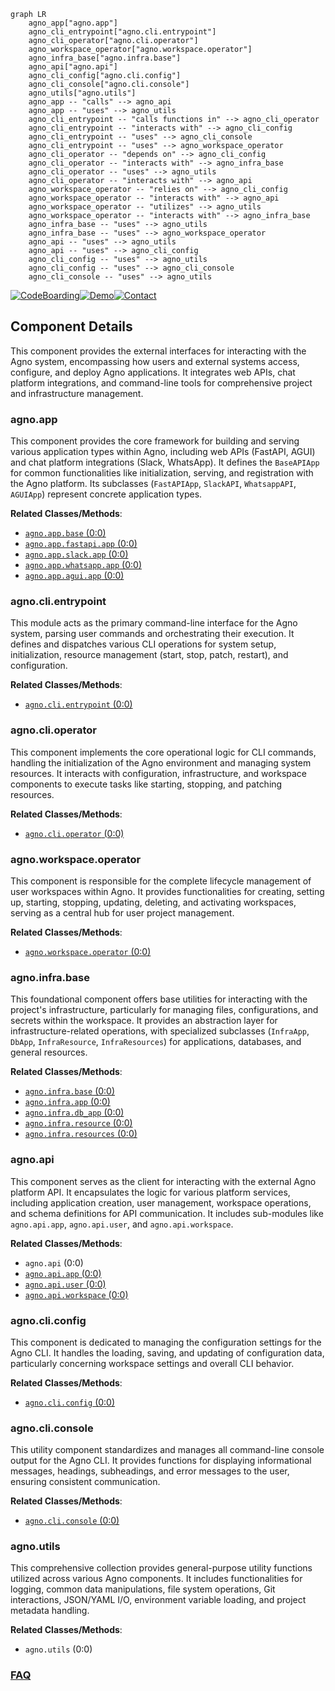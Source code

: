 ```mermaid
graph LR
    agno_app["agno.app"]
    agno_cli_entrypoint["agno.cli.entrypoint"]
    agno_cli_operator["agno.cli.operator"]
    agno_workspace_operator["agno.workspace.operator"]
    agno_infra_base["agno.infra.base"]
    agno_api["agno.api"]
    agno_cli_config["agno.cli.config"]
    agno_cli_console["agno.cli.console"]
    agno_utils["agno.utils"]
    agno_app -- "calls" --> agno_api
    agno_app -- "uses" --> agno_utils
    agno_cli_entrypoint -- "calls functions in" --> agno_cli_operator
    agno_cli_entrypoint -- "interacts with" --> agno_cli_config
    agno_cli_entrypoint -- "uses" --> agno_cli_console
    agno_cli_entrypoint -- "uses" --> agno_workspace_operator
    agno_cli_operator -- "depends on" --> agno_cli_config
    agno_cli_operator -- "interacts with" --> agno_infra_base
    agno_cli_operator -- "uses" --> agno_utils
    agno_cli_operator -- "interacts with" --> agno_api
    agno_workspace_operator -- "relies on" --> agno_cli_config
    agno_workspace_operator -- "interacts with" --> agno_api
    agno_workspace_operator -- "utilizes" --> agno_utils
    agno_workspace_operator -- "interacts with" --> agno_infra_base
    agno_infra_base -- "uses" --> agno_utils
    agno_infra_base -- "uses" --> agno_workspace_operator
    agno_api -- "uses" --> agno_utils
    agno_api -- "uses" --> agno_cli_config
    agno_cli_config -- "uses" --> agno_utils
    agno_cli_config -- "uses" --> agno_cli_console
    agno_cli_console -- "uses" --> agno_utils
```
[![CodeBoarding](https://img.shields.io/badge/Generated%20by-CodeBoarding-9cf?style=flat-square)](https://github.com/CodeBoarding/CodeBoarding)[![Demo](https://img.shields.io/badge/Try%20our-Demo-blue?style=flat-square)](https://www.codeboarding.org/demo)[![Contact](https://img.shields.io/badge/Contact%20us%20-%20contact@codeboarding.org-lightgrey?style=flat-square)](mailto:contact@codeboarding.org)

## Component Details

This component provides the external interfaces for interacting with the Agno system, encompassing how users and external systems access, configure, and deploy Agno applications. It integrates web APIs, chat platform integrations, and command-line tools for comprehensive project and infrastructure management.

### agno.app
This component provides the core framework for building and serving various application types within Agno, including web APIs (FastAPI, AGUI) and chat platform integrations (Slack, WhatsApp). It defines the `BaseAPIApp` for common functionalities like initialization, serving, and registration with the Agno platform. Its subclasses (`FastAPIApp`, `SlackAPI`, `WhatsappAPI`, `AGUIApp`) represent concrete application types.


**Related Classes/Methods**:

- <a href="https://github.com/agno-agi/agno/blob/master/libs/agno/agno/app/base.py#L0-L0" target="_blank" rel="noopener noreferrer">`agno.app.base` (0:0)</a>
- <a href="https://github.com/agno-agi/agno/blob/master/libs/agno/agno/app/fastapi/app.py#L0-L0" target="_blank" rel="noopener noreferrer">`agno.app.fastapi.app` (0:0)</a>
- <a href="https://github.com/agno-agi/agno/blob/master/libs/agno/agno/app/slack/app.py#L0-L0" target="_blank" rel="noopener noreferrer">`agno.app.slack.app` (0:0)</a>
- <a href="https://github.com/agno-agi/agno/blob/master/libs/agno/agno/app/whatsapp/app.py#L0-L0" target="_blank" rel="noopener noreferrer">`agno.app.whatsapp.app` (0:0)</a>
- <a href="https://github.com/agno-agi/agno/blob/master/libs/agno/agno/app/agui/app.py#L0-L0" target="_blank" rel="noopener noreferrer">`agno.app.agui.app` (0:0)</a>


### agno.cli.entrypoint
This module acts as the primary command-line interface for the Agno system, parsing user commands and orchestrating their execution. It defines and dispatches various CLI operations for system setup, initialization, resource management (start, stop, patch, restart), and configuration.


**Related Classes/Methods**:

- <a href="https://github.com/agno-agi/agno/blob/master/libs/agno/agno/cli/entrypoint.py#L0-L0" target="_blank" rel="noopener noreferrer">`agno.cli.entrypoint` (0:0)</a>


### agno.cli.operator
This component implements the core operational logic for CLI commands, handling the initialization of the Agno environment and managing system resources. It interacts with configuration, infrastructure, and workspace components to execute tasks like starting, stopping, and patching resources.


**Related Classes/Methods**:

- <a href="https://github.com/agno-agi/agno/blob/master/libs/agno/agno/cli/operator.py#L0-L0" target="_blank" rel="noopener noreferrer">`agno.cli.operator` (0:0)</a>


### agno.workspace.operator
This component is responsible for the complete lifecycle management of user workspaces within Agno. It provides functionalities for creating, setting up, starting, stopping, updating, deleting, and activating workspaces, serving as a central hub for user project management.


**Related Classes/Methods**:

- <a href="https://github.com/agno-agi/agno/blob/master/libs/agno/agno/workspace/operator.py#L0-L0" target="_blank" rel="noopener noreferrer">`agno.workspace.operator` (0:0)</a>


### agno.infra.base
This foundational component offers base utilities for interacting with the project's infrastructure, particularly for managing files, configurations, and secrets within the workspace. It provides an abstraction layer for infrastructure-related operations, with specialized subclasses (`InfraApp`, `DbApp`, `InfraResource`, `InfraResources`) for applications, databases, and general resources.


**Related Classes/Methods**:

- <a href="https://github.com/agno-agi/agno/blob/master/libs/agno/agno/infra/base.py#L0-L0" target="_blank" rel="noopener noreferrer">`agno.infra.base` (0:0)</a>
- <a href="https://github.com/agno-agi/agno/blob/master/libs/agno/agno/infra/app.py#L0-L0" target="_blank" rel="noopener noreferrer">`agno.infra.app` (0:0)</a>
- <a href="https://github.com/agno-agi/agno/blob/master/libs/agno/agno/infra/db_app.py#L0-L0" target="_blank" rel="noopener noreferrer">`agno.infra.db_app` (0:0)</a>
- <a href="https://github.com/agno-agi/agno/blob/master/libs/agno/agno/infra/resource.py#L0-L0" target="_blank" rel="noopener noreferrer">`agno.infra.resource` (0:0)</a>
- <a href="https://github.com/agno-agi/agno/blob/master/libs/agno/agno/infra/resources.py#L0-L0" target="_blank" rel="noopener noreferrer">`agno.infra.resources` (0:0)</a>


### agno.api
This component serves as the client for interacting with the external Agno platform API. It encapsulates the logic for various platform services, including application creation, user management, workspace operations, and schema definitions for API communication. It includes sub-modules like `agno.api.app`, `agno.api.user`, and `agno.api.workspace`.


**Related Classes/Methods**:

- `agno.api` (0:0)
- <a href="https://github.com/agno-agi/agno/blob/master/libs/agno/agno/api/app.py#L0-L0" target="_blank" rel="noopener noreferrer">`agno.api.app` (0:0)</a>
- <a href="https://github.com/agno-agi/agno/blob/master/libs/agno/agno/api/user.py#L0-L0" target="_blank" rel="noopener noreferrer">`agno.api.user` (0:0)</a>
- <a href="https://github.com/agno-agi/agno/blob/master/libs/agno/agno/api/workspace.py#L0-L0" target="_blank" rel="noopener noreferrer">`agno.api.workspace` (0:0)</a>


### agno.cli.config
This component is dedicated to managing the configuration settings for the Agno CLI. It handles the loading, saving, and updating of configuration data, particularly concerning workspace settings and overall CLI behavior.


**Related Classes/Methods**:

- <a href="https://github.com/agno-agi/agno/blob/master/libs/agno/agno/cli/config.py#L0-L0" target="_blank" rel="noopener noreferrer">`agno.cli.config` (0:0)</a>


### agno.cli.console
This utility component standardizes and manages all command-line console output for the Agno CLI. It provides functions for displaying informational messages, headings, subheadings, and error messages to the user, ensuring consistent communication.


**Related Classes/Methods**:

- <a href="https://github.com/agno-agi/agno/blob/master/libs/agno/agno/cli/console.py#L0-L0" target="_blank" rel="noopener noreferrer">`agno.cli.console` (0:0)</a>


### agno.utils
This comprehensive collection provides general-purpose utility functions utilized across various Agno components. It includes functionalities for logging, common data manipulations, file system operations, Git interactions, JSON/YAML I/O, environment variable loading, and project metadata handling.


**Related Classes/Methods**:

- `agno.utils` (0:0)




### [FAQ](https://github.com/CodeBoarding/GeneratedOnBoardings/tree/main?tab=readme-ov-file#faq)